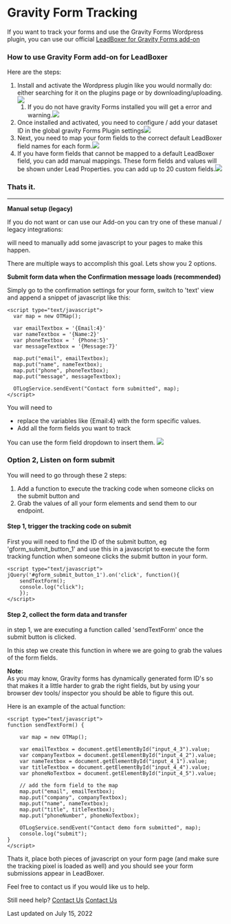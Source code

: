 # Gravity Form Tracking

If you want to track your forms and use the Gravity Forms Wordpress plugin, you can use our official [LeadBoxer for Gravity Forms add-on ](https://wordpress.org/plugins/leadboxer-gravityforms/)

### How to use Gravity Form add-on for LeadBoxer

Here are the steps:

1. Install and activate the Wordpress plugin like you would normally do: either searching for it on the plugins page or by downloading/uploading.![](https://d33v4339jhl8k0.cloudfront.net/docs/assets/565e1cb7c697915b26a5c214/images/62d16e33eabe9a7235b3e21e/file-YkXZDhhjhi.png)
   1. If you do not have gravity Forms installed you will get a error and warning.![](https://d33v4339jhl8k0.cloudfront.net/docs/assets/565e1cb7c697915b26a5c214/images/62d16e8203382e4311cf4e01/file-scFSAbRhzz.png)
2. Once installed and activated, you need to configure / add your dataset ID in the global gravity Forms Plugin settings![](https://d33v4339jhl8k0.cloudfront.net/docs/assets/565e1cb7c697915b26a5c214/images/62d16f95eabe9a7235b3e22a/file-KsqmRg93U4.png)
3. Next, you need to map your form fields to the correct default LeadBoxer field names for each form.![](https://d33v4339jhl8k0.cloudfront.net/docs/assets/565e1cb7c697915b26a5c214/images/62d17032d242501d78c64cf0/file-iIdJqMJe5U.png)
4. If you have form fields that cannot be mapped to a default LeadBoxer field, you can add manual mappings. These form fields and values will be shown under Lead Properties. you can add up to 20 custom fields.![](https://d33v4339jhl8k0.cloudfront.net/docs/assets/565e1cb7c697915b26a5c214/images/62d170fac74a080359c8a1fd/file-t87PUuQ7FP.png)

### Thats it.

***

**Manual setup (legacy)**

If you do not want or can use our Add-on you can try one of these manual / legacy integrations:

will need to manually add some javascript to your pages to make this happen.

There are multiple ways to accomplish this goal. Lets show you 2 options.

**Submit form data when the Confirmation message loads (recommended)**

Simply go to the confirmation settings for your form, switch to 'text' view and append a snippet of javascript like this:

```
<script type="text/javascript">
  var map = new OTMap();

  var emailTextbox = '{Email:4}'
  var nameTextbox = '{Name:2}'
  var phoneTextbox = ' {Phone:5}'
  var messageTextbox = '{Message:7}'

  map.put("email", emailTextbox);
  map.put("name", nameTextbox);
  map.put("phone", phoneTextbox);
  map.put("message", messageTextbox);

  OTLogService.sendEvent("Contact form submitted", map);
</script>
```

You will need to&#x20;

* replace the variables like {Email:4} with the form specific values.&#x20;
* Add all the form fields you want to track

You can use the form field dropdown to insert them. ![](https://d33v4339jhl8k0.cloudfront.net/docs/assets/565e1cb7c697915b26a5c214/images/6284cd3ac01fce37d9b1442d/file-IGwGOfG3gp.png)

### Option 2, Listen on form submit

You will need to go through these 2 steps:

1. Add a function to execute the tracking code when someone clicks on the submit button and
2. Grab the values of all your form elements and send them to our endpoint.

#### Step 1, trigger the tracking code on submit&#x20;

First you will need to find the ID of the submit button, eg 'gform\_submit\_button\_1' and use this in a javascript to execute the form tracking function when someone clicks the submit button in your form.

```
<script type="text/javascript">
jQuery('#gform_submit_button_1').on('click', function(){
	sendTextForm();
	console.log("click");
	});
</script>
```

#### Step 2, collect the form data and transfer

in step 1, we are executing a function called 'sendTextForm' once the submit button is clicked.&#x20;

In this step we create this function in where we are going to grab the values of the form fields.&#x20;

**Note:**\
As you may know, Gravity forms has dynamically generated form ID's so that makes it a little harder to grab the right fields, but by using your browser dev tools/ inspector you should be able to figure this out.

Here is an example of the actual function:

```
<script type="text/javascript">
function sendTextForm() {
	
	var map = new OTMap();
		
	var emailTextbox = document.getElementById("input_4_3").value;
	var companyTextbox = document.getElementById("input_4_2").value;
	var nameTextbox = document.getElementById("input_4_1").value;
	var titleTextbox = document.getElementById("input_4_4").value;
	var phoneNoTextbox = document.getElementById("input_4_5").value;
	
	// add the form field to the map
	map.put("email", emailTextbox);
	map.put("company", companyTextbox);
	map.put("name", nameTextbox);
	map.put("title", titleTextbox);
	map.put("phoneNumber", phoneNoTextbox);
		
	OTLogService.sendEvent("Contact demo form submitted", map);
	console.log("submit");
}
</script>
```

Thats it, place both pieces of javascript on your form page (and make sure the tracking pixel is loaded as well) and you should see your form submissions appear in LeadBoxer.

Feel free to contact us if you would like us to help.

Still need help? [Contact Us](broken-reference) [Contact Us](broken-reference)

Last updated on July 15, 2022
